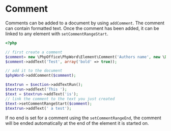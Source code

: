 # Comment

Comments can be added to a document by using ``addComment``.
The comment can contain formatted text. Once the comment has been added, it can be linked to any element with ``setCommentRangeStart``.

``` php
<?php

// first create a comment
$comment= new \PhpOffice\PhpWord\Element\Comment('Authors name', new \DateTime(), 'my_initials');
$comment->addText('Test', array('bold' => true));

// add it to the document
$phpWord->addComment($comment);

$textrun = $section->addTextRun();
$textrun->addText('This ');
$text = $textrun->addText('is');
// link the comment to the text you just created
$text->setCommentRangeStart($comment);
$textrun->addText(' a test');
```

If no end is set for a comment using the ``setCommentRangeEnd``, the comment will be ended automatically at the end of the element it is started on.